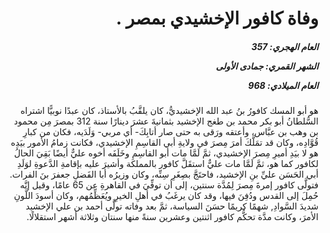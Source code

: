 <h1 dir="rtl">وفاة كافور الإخشيدي بمصر .</h1>

<h5 dir="rtl">العام الهجري:  357

الشهر القمري: جمادى الأولى

العام الميلادي: 968</h5>

<p dir="rtl">هو أبو المسك كافورُ بنُ عبد الله الإخشيديُّ، كان يلقَّبُ بالأستاذ، كان عبدًا نوبيًّا اشتراه السُّلطانُ أبو بكر محمد بن طغج الإخشيد بثمانيةَ عشرَ دينارًا سنة 312 بمصرَ مِن محمود بن وهب بن عبَّاس، وأعتقه ورَقى به حتى صار أتابِكَ- أي مربي- وَلَدَيه، فكان من كبارِ قُوَّادِه، وكان قد تمَلَّكَ أمرَ مِصرَ في ولايةِ أبي القاسِمِ الإخشيدي، فكانت زمامُ الأمور بيَدِه هو لا بيَدِ أميرِ مِصرَ الإخشيدي، ثمَّ لَمَّا مات أبو القاسِمِ وخَلَفَه أخوه عليٌّ أيضًا بَقِيَ الحالُ لكافور كما هو، ثمَّ لَمَّا مات عليٌّ استقَلَّ كافور بالمملكة وأشيرَ عليه بإقامةِ الدَّعوةِ لوَلَدِ أبي الحَسَن عليِّ بنِ الإخشيد، فاحتَجَّ بصِغَرِ سِنِّه، وكان وزيرُه أبا الفَضلِ جعفرَ بنَ الفرات. فتولَّى كافور إمرةَ مِصرَ لِمُدَّة سنتين، إلى أن توفِّيَ في القاهرةِ عن 65 عامًا، وقيل إنَّه حُمِلَ إلى القدس ودُفِنَ فيها، وقد كان يرغَبُ في أهلِ الخيرِ ويُعَظِّمُهم، وكان أسودَ اللَّونِ شديدَ السَّوادِ, شهمًا كريمًا حسَنَ السياسة، ثمَّ بعد وفاته تولَّى أحمد بن علي الإخشيد الأمرَ، وكانت مدَّة تحكُّم كافور اثنتين وعشرين سنةً منها سنتان وثلاثة أشهر استقلالًا.</p></br>

